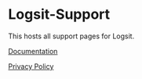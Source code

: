 # Logsit-Support

This hosts all support pages for Logsit.

[Documentation](https://github.com/djyates/Logsit-Support/wiki/Documentation)

[Privacy Policy](https://github.com/djyates/Logsit-Support/wiki/Privacy-Policy)
